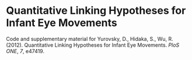 # Quantitative Linking Hypotheses for Infant Eye Movements

Code and supplementary material for Yurovsky, D., Hidaka, S., Wu, R. (2012). Quantitative Linking Hypotheses for Infant Eye Movements. *PloS ONE*, *7*, e47419.